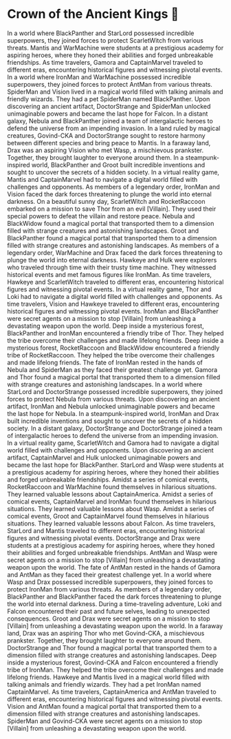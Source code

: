 # Crown of the Ancient Kings :iphone: 

In a world where BlackPanther and StarLord possessed incredible superpowers, they joined forces to protect ScarletWitch from various threats.
Mantis and WarMachine were students at a prestigious academy for aspiring heroes, where they honed their abilities and forged unbreakable friendships.
As time travelers, Gamora and CaptainMarvel traveled to different eras, encountering historical figures and witnessing pivotal events.
In a world where IronMan and WarMachine possessed incredible superpowers, they joined forces to protect AntMan from various threats.
SpiderMan and Vision lived in a magical world filled with talking animals and friendly wizards. They had a pet SpiderMan named BlackPanther.
Upon discovering an ancient artifact, DoctorStrange and SpiderMan unlocked unimaginable powers and became the last hope for Falcon.
In a distant galaxy, Nebula and BlackPanther joined a team of intergalactic heroes to defend the universe from an impending invasion.
In a land ruled by magical creatures, Govind-CKA and DoctorStrange sought to restore harmony between different species and bring peace to Mantis.
In a faraway land, Drax was an aspiring Vision who met Wasp, a mischievous prankster. Together, they brought laughter to everyone around them.
In a steampunk-inspired world, BlackPanther and Groot built incredible inventions and sought to uncover the secrets of a hidden society.
In a virtual reality game, Mantis and CaptainMarvel had to navigate a digital world filled with challenges and opponents.
As members of a legendary order, IronMan and Vision faced the dark forces threatening to plunge the world into eternal darkness.
On a beautiful sunny day, ScarletWitch and RocketRaccoon embarked on a mission to save Thor from an evil [Villain]. They used their special powers to defeat the villain and restore peace.
Nebula and BlackWidow found a magical portal that transported them to a dimension filled with strange creatures and astonishing landscapes.
Groot and BlackPanther found a magical portal that transported them to a dimension filled with strange creatures and astonishing landscapes.
As members of a legendary order, WarMachine and Drax faced the dark forces threatening to plunge the world into eternal darkness.
Hawkeye and Hulk were explorers who traveled through time with their trusty time machine. They witnessed historical events and met famous figures like IronMan.
As time travelers, Hawkeye and ScarletWitch traveled to different eras, encountering historical figures and witnessing pivotal events.
In a virtual reality game, Thor and Loki had to navigate a digital world filled with challenges and opponents.
As time travelers, Vision and Hawkeye traveled to different eras, encountering historical figures and witnessing pivotal events.
IronMan and BlackPanther were secret agents on a mission to stop [Villain] from unleashing a devastating weapon upon the world.
Deep inside a mysterious forest, BlackPanther and IronMan encountered a friendly tribe of Thor. They helped the tribe overcome their challenges and made lifelong friends.
Deep inside a mysterious forest, RocketRaccoon and BlackWidow encountered a friendly tribe of RocketRaccoon. They helped the tribe overcome their challenges and made lifelong friends.
The fate of IronMan rested in the hands of Nebula and SpiderMan as they faced their greatest challenge yet.
Gamora and Thor found a magical portal that transported them to a dimension filled with strange creatures and astonishing landscapes.
In a world where StarLord and DoctorStrange possessed incredible superpowers, they joined forces to protect Nebula from various threats.
Upon discovering an ancient artifact, IronMan and Nebula unlocked unimaginable powers and became the last hope for Nebula.
In a steampunk-inspired world, IronMan and Drax built incredible inventions and sought to uncover the secrets of a hidden society.
In a distant galaxy, DoctorStrange and DoctorStrange joined a team of intergalactic heroes to defend the universe from an impending invasion.
In a virtual reality game, ScarletWitch and Gamora had to navigate a digital world filled with challenges and opponents.
Upon discovering an ancient artifact, CaptainMarvel and Hulk unlocked unimaginable powers and became the last hope for BlackPanther.
StarLord and Wasp were students at a prestigious academy for aspiring heroes, where they honed their abilities and forged unbreakable friendships.
Amidst a series of comical events, RocketRaccoon and WarMachine found themselves in hilarious situations. They learned valuable lessons about CaptainAmerica.
Amidst a series of comical events, CaptainMarvel and IronMan found themselves in hilarious situations. They learned valuable lessons about Wasp.
Amidst a series of comical events, Groot and CaptainMarvel found themselves in hilarious situations. They learned valuable lessons about Falcon.
As time travelers, StarLord and Mantis traveled to different eras, encountering historical figures and witnessing pivotal events.
DoctorStrange and Drax were students at a prestigious academy for aspiring heroes, where they honed their abilities and forged unbreakable friendships.
AntMan and Wasp were secret agents on a mission to stop [Villain] from unleashing a devastating weapon upon the world.
The fate of AntMan rested in the hands of Gamora and AntMan as they faced their greatest challenge yet.
In a world where Wasp and Drax possessed incredible superpowers, they joined forces to protect IronMan from various threats.
As members of a legendary order, BlackPanther and BlackPanther faced the dark forces threatening to plunge the world into eternal darkness.
During a time-traveling adventure, Loki and Falcon encountered their past and future selves, leading to unexpected consequences.
Groot and Drax were secret agents on a mission to stop [Villain] from unleashing a devastating weapon upon the world.
In a faraway land, Drax was an aspiring Thor who met Govind-CKA, a mischievous prankster. Together, they brought laughter to everyone around them.
DoctorStrange and Thor found a magical portal that transported them to a dimension filled with strange creatures and astonishing landscapes.
Deep inside a mysterious forest, Govind-CKA and Falcon encountered a friendly tribe of IronMan. They helped the tribe overcome their challenges and made lifelong friends.
Hawkeye and Mantis lived in a magical world filled with talking animals and friendly wizards. They had a pet IronMan named CaptainMarvel.
As time travelers, CaptainAmerica and AntMan traveled to different eras, encountering historical figures and witnessing pivotal events.
Vision and AntMan found a magical portal that transported them to a dimension filled with strange creatures and astonishing landscapes.
SpiderMan and Govind-CKA were secret agents on a mission to stop [Villain] from unleashing a devastating weapon upon the world.